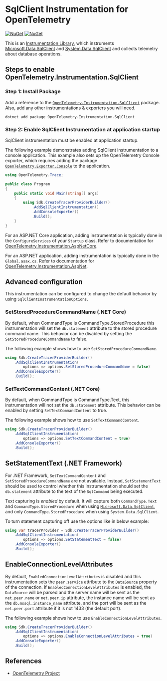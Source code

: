 # SqlClient Instrumentation for OpenTelemetry

[![NuGet](https://img.shields.io/nuget/v/OpenTelemetry.Instrumentation.SqlClient.svg)](https://www.nuget.org/packages/OpenTelemetry.Instrumentation.SqlClient)
[![NuGet](https://img.shields.io/nuget/dt/OpenTelemetry.Instrumentation.SqlClient.svg)](https://www.nuget.org/packages/OpenTelemetry.Instrumentation.SqlClient)

This is an
[Instrumentation Library](https://github.com/open-telemetry/opentelemetry-specification/blob/master/specification/glossary.md#instrumentation-library),
which instruments
[Microsoft.Data.SqlClient](https://www.nuget.org/packages/Microsoft.Data.SqlClient)
and
[System.Data.SqlClient](https://www.nuget.org/packages/System.Data.SqlClient)
and collects telemetry about database operations.

## Steps to enable OpenTelemetry.Instrumentation.SqlClient

### Step 1: Install Package

Add a reference to the
[`OpenTelemetry.Instrumentation.SqlClient`](https://www.nuget.org/packages/OpenTelemetry.Instrumentation.SqlClient)
package. Also, add any other instrumentations & exporters you will need.

```shell
dotnet add package OpenTelemetry.Instrumentation.SqlClient
```

### Step 2: Enable SqlClient Instrumentation at application startup

SqlClient instrumentation must be enabled at application startup.

The following example demonstrates adding SqlClient instrumentation to a
console application. This example also sets up the OpenTelemetry Console
exporter, which requires adding the package
[`OpenTelemetry.Exporter.Console`](../OpenTelemetry.Exporter.Console/README.md)
to the application.

```csharp
using OpenTelemetry.Trace;

public class Program
{
    public static void Main(string[] args)
    {
        using Sdk.CreateTracerProviderBuilder()
            .AddSqlClientInstrumentation()
            .AddConsoleExporter()
            .Build();
    }
}
```

For an ASP.NET Core application, adding instrumentation is typically done in
the `ConfigureServices` of your `Startup` class. Refer to documentation for
[OpenTelemetry.Instrumentation.AspNetCore](../OpenTelemetry.Instrumentation.AspNetCore/README.md).

For an ASP.NET application, adding instrumentation is typically done in the
`Global.asax.cs`. Refer to documentation for [OpenTelemetry.Instrumentation.AspNet](../OpenTelemetry.Instrumentation.AspNet/README.md).

## Advanced configuration

This instrumentation can be configured to change the default behavior by using
`SqlClientInstrumentationOptions`.

### SetStoredProcedureCommandName (.NET Core)

By default, when CommandType is CommandType.StoredProcedure this
instrumentation will set the `db.statement` attribute to the stored procedure
command name. This behavior can be disabled by setting the
`SetStoredProcedureCommandName` to false.

The following example shows how to use `SetStoredProcedureCommandName`.

```csharp
using Sdk.CreateTracerProviderBuilder()
    .AddSqlClientInstrumentation(
        options => options.SetStoredProcedureCommandName = false)
    .AddConsoleExporter()
    .Build();
```

### SetTextCommandContent (.NET Core)

By default, when CommandType is CommandType.Text, this instrumentation will not
set the `db.statement` attribute. This behavior can be enabled by setting
`SetTextCommandContent` to true.

The following example shows how to use `SetTextCommandContent`.

```csharp
using Sdk.CreateTracerProviderBuilder()
    .AddSqlClientInstrumentation(
        options => options.SetTextCommandContent = true)
    .AddConsoleExporter()
    .Build();
```

## SetStatementText (.NET Framework)

For .NET Framework, `SetTextCommandContent` and `SetStoredProcedureCommandName`
are not available. Instead, `SetStatementText` should be used to control whether
this instrumentation should set the `db.statement` attribute to the text of the
`SqlCommand` being executed.

Text capturing is _enabled_ by default. It will capture both `CommandType.Text`
and `CommandType.StoredProcedure` when using [`Microsoft.Data.SqlClient`](https://www.nuget.org/packages/Microsoft.Data.SqlClient/),
and only `CommandType.StoredProcedure` when using `System.Data.SqlClient`.

To turn statement capturing off use the options like in below example:

```csharp
using var tracerProvider = Sdk.CreateTracerProviderBuilder()
    .AddSqlClientInstrumentation(
        options => options.SetStatementText = false)
    .AddConsoleExporter()
    .Build();
```


## EnableConnectionLevelAttributes

By default, `EnabledConnectionLevelAttributes` is disabled and this
instrumentation sets the `peer.service` attribute to the
[`DataSource`](https://docs.microsoft.com/dotnet/api/system.data.common.dbconnection.datasource)
property of the connection. If `EnabledConnectionLevelAttributes` is enabled,
the `DataSource` will be parsed and the server name will be sent as the
`net.peer.name` or `net.peer.ip` attribute, the instance name will be sent as
the `db.mssql.instance_name` attribute, and the port will be sent as the
`net.peer.port` attribute if it is not 1433 (the default port).

The following example shows how to use `EnableConnectionLevelAttributes`.

```csharp
using Sdk.CreateTracerProviderBuilder()
    .AddSqlClientInstrumentation(
        options => options.EnableConnectionLevelAttributes = true)
    .AddConsoleExporter()
    .Build();
```

## References

* [OpenTelemetry Project](https://opentelemetry.io/)
